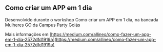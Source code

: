 
## Como criar um APP em 1 dia

Desenvolvido durante o workshop Como criar um APP em 1 dia, na bancada Mulheres GO da Campus Party Goiás

Mais informações em [https://medium.com/allineo/como-fazer-um-app-em-1-dia-2572dfd1919a](https://medium.com/allineo/como-fazer-um-app-em-1-dia-2572dfd1919a)
